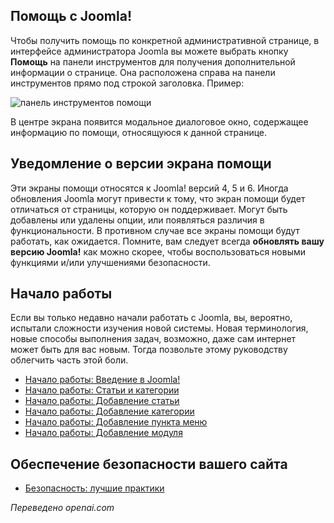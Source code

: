 <!-- Filename: Help5.x:Start_Here / Display title: Начните здесь -->

## Помощь с Joomla!

Чтобы получить помощь по конкретной административной странице, в интерфейсе администратора Joomla вы можете выбрать кнопку **Помощь** на панели инструментов для получения дополнительной информации о странице. Она расположена справа на панели инструментов прямо под строкой заголовка. Пример:

![панель инструментов помощи](../../../ru/images/help-screens/start-here-top-bars.png)

В центре экрана появится модальное диалоговое окно, содержащее информацию по помощи, относящуюся к данной странице.

## Уведомление о версии экрана помощи

Эти экраны помощи относятся к Joomla! версий 4, 5 и 6. Иногда обновления Joomla могут привести к тому, что экран помощи будет отличаться от страницы, которую он поддерживает. Могут быть добавлены или удалены опции, или появляться различия в функциональности. В противном случае все экраны помощи будут работать, как ожидается. Помните, вам следует всегда **обновлять вашу версию Joomla!** как можно скорее, чтобы воспользоваться новыми функциями и/или улучшениями безопасности.

## Начало работы

Если вы только недавно начали работать с Joomla, вы, вероятно, испытали сложности изучения новой системы. Новая терминология, новые способы выполнения задач, возможно, даже сам интернет может быть для вас новым. Тогда позвольте этому руководству облегчить часть этой боли.

- [Начало работы: Введение в Joomla!](jdocmanual?article=user/getting-started/introduction-to-joomla "Введение в Joomla!")
- [Начало работы: Статьи и категории](jdocmanual?article=user/getting-started/articles-and-categories "Статьи и категории")
- [Начало работы: Добавление статьи](jdocmanual?article=user/getting-started/adding-an-article "Добавление статьи")
- [Начало работы: Добавление категории](jdocmanual?article=user/getting-started/adding-a-category "Добавление категории")
- [Начало работы: Добавление пункта меню](jdocmanual?article=user/getting-started/adding-a-menu-item "Добавление пункта меню")
- [Начало работы: Добавление модуля](jdocmanual?article=user/getting-started/adding-a-module "Добавление модуля")

## Обеспечение безопасности вашего сайта

- [Безопасность: лучшие практики](jdocmanual?article=user/security/best-practices "Безопасность: лучшие практики")

*Переведено openai.com*


